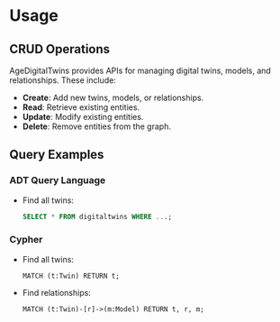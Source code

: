 # Usage

## CRUD Operations

AgeDigitalTwins provides APIs for managing digital twins, models, and relationships. These include:

- **Create**: Add new twins, models, or relationships.
- **Read**: Retrieve existing entities.
- **Update**: Modify existing entities.
- **Delete**: Remove entities from the graph.

## Query Examples

### ADT Query Language

- Find all twins:

  ```sql
  SELECT * FROM digitaltwins WHERE ...;
  ```

### Cypher

- Find all twins:

  ```cypher
  MATCH (t:Twin) RETURN t;
  ```

- Find relationships:

  ```cypher
  MATCH (t:Twin)-[r]->(m:Model) RETURN t, r, m;
  ```

